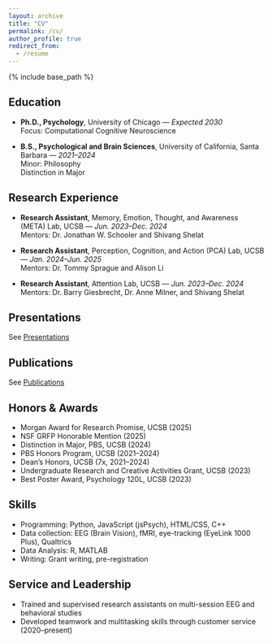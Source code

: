 ```yaml
---
layout: archive
title: "CV"
permalink: /cv/
author_profile: true
redirect_from:
  - /resume
---
```


{% include base_path %}

## Education

* **Ph.D., Psychology**, University of Chicago — *Expected 2030*  
  Focus: Computational Cognitive Neuroscience

* **B.S., Psychological and Brain Sciences**, University of California, Santa Barbara — *2021–2024*  
  Minor: Philosophy  
  Distinction in Major  

## Research Experience

* **Research Assistant**, Memory, Emotion, Thought, and Awareness (META) Lab, UCSB — *Jun. 2023–Dec. 2024*  
  Mentors: Dr. Jonathan W. Schooler and Shivang Shelat

* **Research Assistant**, Perception, Cognition, and Action (PCA) Lab, UCSB — *Jan. 2024–Jun. 2025*  
  Mentors: Dr. Tommy Sprague and Alison Li

* **Research Assistant**, Attention Lab, UCSB — *Jun. 2023–Dec. 2024*  
  Mentors: Dr. Barry Giesbrecht, Dr. Anne Milner, and Shivang Shelat

## Presentations

See [Presentations](/presentations/)

## Publications

See [Publications](/publications/)

## Honors & Awards

* Morgan Award for Research Promise, UCSB (2025)  
* NSF GRFP Honorable Mention (2025)  
* Distinction in Major, PBS, UCSB (2024)  
* PBS Honors Program, UCSB (2021–2024)  
* Dean’s Honors, UCSB (7x, 2021–2024)  
* Undergraduate Research and Creative Activities Grant, UCSB (2023)  
* Best Poster Award, Psychology 120L, UCSB (2023)

## Skills

* Programming: Python, JavaScript (jsPsych), HTML/CSS, C++
* Data collection: EEG (Brain Vision), fMRI, eye-tracking (EyeLink 1000 Plus), Qualtrics
* Data Analysis: R, MATLAB
* Writing: Grant writing, pre-registration

## Service and Leadership

* Trained and supervised research assistants on multi-session EEG and behavioral studies  
* Developed teamwork and multitasking skills through customer service (2020–present)
